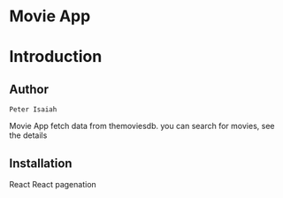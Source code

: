 # Movie App

# Introduction
## Author
    Peter Isaiah 

Movie App fetch data from themoviesdb. you can search for movies, see the details

## Installation
React
React pagenation